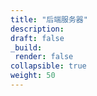 ```yaml
---
title: "后端服务器"
description: 
draft: false
_build:
 render: false
collapsible: true
weight: 50
---
```


